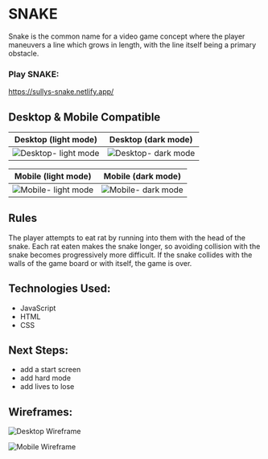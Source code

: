 # SNAKE 

Snake is the common name for a video game concept where the player maneuvers a line which grows in length, with the line itself being a primary obstacle. 

### Play SNAKE:
https://sullys-snake.netlify.app/



## Desktop & Mobile Compatible 

| Desktop (light mode)                                                                     | Desktop (dark mode)                                                 |
|------------------------------------------------------------------------------------------|-----------------------------------------------------------------------------------------|
|![Desktop- light mode](https://i.ibb.co/MZ5YPBW/Screen-Shot-2021-10-21-at-10-41-40-AM.png)|![Desktop- dark mode](https://i.ibb.co/d0NmY3F/Screen-Shot-2021-10-21-at-10-41-20-AM.png)|


| Mobile (light mode)                                                                      | Mobile (dark mode)                                                                      |
|------------------------------------------------------------------------------------------|-----------------------------------------------------------------------------------------|
|![Mobile- light mode](https://i.ibb.co/mGdC3vD/Screen-Shot-2021-10-21-at-10-43-58-AM.png)  |![Mobile- dark mode](https://i.ibb.co/qkz4kN9/Screen-Shot-2021-10-21-at-10-43-14-AM.png)  |

## Rules
The player attempts to eat rat by running into them with the head of the snake. Each rat eaten makes the snake longer, so avoiding collision with the snake becomes progressively more difficult. If the snake collides with the walls of the game board or with itself, the game is over.




## Technologies Used: 
- JavaScript
- HTML
- CSS

## Next Steps: 
  - add a start screen
  - add hard mode
  - add lives to lose

## Wireframes:

![Desktop Wireframe](https://i.ibb.co/ZHXjF6C/Screen-Shot-2021-10-14-at-3-19-48-PM.png)

![Mobile Wireframe](https://i.ibb.co/FDx22c9/Screen-Shot-2021-10-14-at-3-27-15-PM.png)
